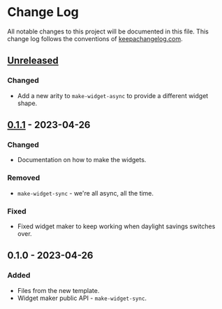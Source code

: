 # Change Log
All notable changes to this project will be documented in this file. This change log follows the conventions of [keepachangelog.com](http://keepachangelog.com/).

## [Unreleased]
### Changed
- Add a new arity to `make-widget-async` to provide a different widget shape.

## [0.1.1] - 2023-04-26
### Changed
- Documentation on how to make the widgets.

### Removed
- `make-widget-sync` - we're all async, all the time.

### Fixed
- Fixed widget maker to keep working when daylight savings switches over.

## 0.1.0 - 2023-04-26
### Added
- Files from the new template.
- Widget maker public API - `make-widget-sync`.

[Unreleased]: https://sourcehost.site/your-name/cljdetector/compare/0.1.1...HEAD
[0.1.1]: https://sourcehost.site/your-name/cljdetector/compare/0.1.0...0.1.1
